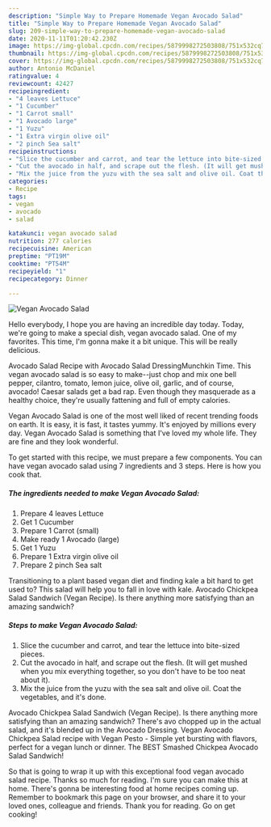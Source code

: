 ```yaml
---
description: "Simple Way to Prepare Homemade Vegan Avocado Salad"
title: "Simple Way to Prepare Homemade Vegan Avocado Salad"
slug: 209-simple-way-to-prepare-homemade-vegan-avocado-salad
date: 2020-11-11T01:20:42.230Z
image: https://img-global.cpcdn.com/recipes/5879998272503808/751x532cq70/vegan-avocado-salad-recipe-main-photo.jpg
thumbnail: https://img-global.cpcdn.com/recipes/5879998272503808/751x532cq70/vegan-avocado-salad-recipe-main-photo.jpg
cover: https://img-global.cpcdn.com/recipes/5879998272503808/751x532cq70/vegan-avocado-salad-recipe-main-photo.jpg
author: Antonio McDaniel
ratingvalue: 4
reviewcount: 42427
recipeingredient:
- "4 leaves Lettuce"
- "1 Cucumber"
- "1 Carrot small"
- "1 Avocado large"
- "1 Yuzu"
- "1 Extra virgin olive oil"
- "2 pinch Sea salt"
recipeinstructions:
- "Slice the cucumber and carrot, and tear the lettuce into bite-sized pieces."
- "Cut the avocado in half, and scrape out the flesh. (It will get mushed when you mix everything together, so you don&#39;t have to be too neat about it)."
- "Mix the juice from the yuzu with the sea salt and olive oil. Coat the vegetables, and it&#39;s done."
categories:
- Recipe
tags:
- vegan
- avocado
- salad

katakunci: vegan avocado salad 
nutrition: 277 calories
recipecuisine: American
preptime: "PT19M"
cooktime: "PT54M"
recipeyield: "1"
recipecategory: Dinner

---
```



![Vegan Avocado Salad](https://img-global.cpcdn.com/recipes/5879998272503808/751x532cq70/vegan-avocado-salad-recipe-main-photo.jpg)

Hello everybody, I hope you are having an incredible day today. Today, we're going to make a special dish, vegan avocado salad. One of my favorites. This time, I'm gonna make it a bit unique. This will be really delicious.

Avocado Salad Recipe with Avocado Salad DressingMunchkin Time. This vegan avocado salad is so easy to make--just chop and mix one bell pepper, cilantro, tomato, lemon juice, olive oil, garlic, and of course, avocado! Caesar salads get a bad rap. Even though they masquerade as a healthy choice, they&#39;re usually fattening and full of empty calories.

Vegan Avocado Salad is one of the most well liked of recent trending foods on earth. It is easy, it is fast, it tastes yummy. It's enjoyed by millions every day. Vegan Avocado Salad is something that I've loved my whole life. They are fine and they look wonderful.


To get started with this recipe, we must prepare a few components. You can have vegan avocado salad using 7 ingredients and 3 steps. Here is how you cook that.

<!--inarticleads1-->

##### The ingredients needed to make Vegan Avocado Salad:

1. Prepare 4 leaves Lettuce
1. Get 1 Cucumber
1. Prepare 1 Carrot (small)
1. Make ready 1 Avocado (large)
1. Get 1 Yuzu
1. Prepare 1 Extra virgin olive oil
1. Prepare 2 pinch Sea salt


Transitioning to a plant based vegan diet and finding kale a bit hard to get used to? This salad will help you to fall in love with kale. Avocado Chickpea Salad Sandwich (Vegan Recipe). Is there anything more satisfying than an amazing sandwich? 

<!--inarticleads2-->

##### Steps to make Vegan Avocado Salad:

1. Slice the cucumber and carrot, and tear the lettuce into bite-sized pieces.
1. Cut the avocado in half, and scrape out the flesh. (It will get mushed when you mix everything together, so you don&#39;t have to be too neat about it).
1. Mix the juice from the yuzu with the sea salt and olive oil. Coat the vegetables, and it&#39;s done.


Avocado Chickpea Salad Sandwich (Vegan Recipe). Is there anything more satisfying than an amazing sandwich? There&#39;s avo chopped up in the actual salad, and it&#39;s blended up in the Avocado Dressing. Vegan Avocado Chickpea Salad recipe with Vegan Pesto - Simple yet bursting with flavors, perfect for a vegan lunch or dinner. The BEST Smashed Chickpea Avocado Salad Sandwich! 

So that is going to wrap it up with this exceptional food vegan avocado salad recipe. Thanks so much for reading. I'm sure you can make this at home. There's gonna be interesting food at home recipes coming up. Remember to bookmark this page on your browser, and share it to your loved ones, colleague and friends. Thank you for reading. Go on get cooking!
